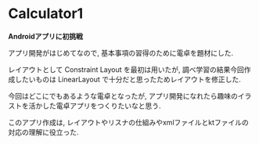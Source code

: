 # Calculator1

**Androidアプリに初挑戦**

アプリ開発がはじめてなので, 基本事項の習得のために電卓を題材にした.

レイアウトとして Constraint Layout を最初は用いたが, 調べ学習の結果今回作成したいものは LinearLayout で十分だと思ったためレイアウトを修正した.


今回はどこにでもあるような電卓となったが, アプリ開発になれたら趣味のイラストを活かした電卓アプリをつくりたいなと思う.

このアプリ作成は, レイアウトやリスナの仕組みやxmlファイルとktファイルの対応の理解に役立った. 

